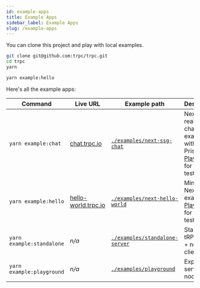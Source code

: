 ```yaml
---
id: example-apps
title: Example Apps
sidebar_label: Example Apps
slug: /example-apps
---
```



You can clone this project and play with local examples.

```bash
git clone git@github.com:trpc/trpc.git
cd trpc
yarn

yarn example:hello
```

Here's all the example apps:

| Command                   | Live URL                                           | Example path                                                                                        | Description                                                                                            |
| ------------------------- | -------------------------------------------------- | --------------------------------------------------------------------------------------------------- | ------------------------------------------------------------------------------------------------------ |
| `yarn example:chat`       | [chat.trpc.io](https://chat.trpc.io)               | [`./examples/next-ssg-chat`](https://github.com/trpc/trpc/tree/main/examples/next-ssg-chat)         | Next.js real-time chat example with SSG & Prisma. [Playwright](https://playwright.dev) for E2E-testing |
| `yarn example:hello`      | [hello-world.trpc.io](https://hello-world.trpc.io) | [`./examples/next-hello-world`](https://github.com/trpc/trpc/tree/main/examples/next-hello-world)   | Minimal Next.js example. [Playwright](https://playwright.dev) for E2E-testing                          |
| `yarn example:standalone` | _n/a_                                              | [`./examples/standalone-server`](https://github.com/trpc/trpc/tree/main/examples/standalone-server) | Standalone tRPC server + node client                                                                   |
| `yarn example:playground` | _n/a_                                              | [`./examples/playground`](https://github.com/trpc/trpc/tree/main/examples/playground)               | Express server + node client                                                                           |